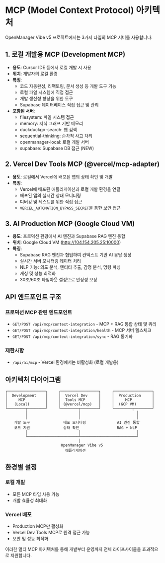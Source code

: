 # MCP (Model Context Protocol) 아키텍처

OpenManager Vibe v5 프로젝트에서는 3가지 타입의 MCP 서버를 사용합니다:

## 1. 로컬 개발용 MCP (Development MCP)
- **용도**: Cursor IDE 등에서 로컬 개발 시 사용
- **위치**: 개발자의 로컬 환경
- **특징**: 
  - 코드 자동완성, 리팩토링, 문서 생성 등 개발 도구 기능
  - 로컬 파일 시스템에 직접 접근
  - 개발 생산성 향상을 위한 도구
  - Supabase 데이터베이스 직접 접근 및 관리
- **포함된 서버**:
  - filesystem: 파일 시스템 접근
  - memory: 지식 그래프 기반 메모리
  - duckduckgo-search: 웹 검색
  - sequential-thinking: 순차적 사고 처리
  - openmanager-local: 로컬 개발 서버
  - supabase: Supabase DB 접근 (NEW)

## 2. Vercel Dev Tools MCP (@vercel/mcp-adapter)
- **용도**: 로컬에서 Vercel에 배포된 앱의 상태 확인 및 개발
- **특징**:
  - Vercel에 배포된 애플리케이션과 로컬 개발 환경을 연결
  - 배포된 앱의 실시간 상태 모니터링
  - 디버깅 및 테스트를 위한 직접 접근
  - `VERCEL_AUTOMATION_BYPASS_SECRET`을 통한 보안 접근

## 3. AI Production MCP (Google Cloud VM)
- **용도**: 프로덕션 환경에서 AI 엔진과 Supabase RAG 엔진 통합
- **위치**: Google Cloud VM (http://104.154.205.25:10000)
- **특징**:
  - Supabase RAG 엔진과 협업하여 컨텍스트 기반 AI 응답 생성
  - 실시간 서버 모니터링 데이터 처리
  - NLP 기능: 의도 분석, 엔티티 추출, 감정 분석, 명령 파싱
  - 캐싱 및 성능 최적화
  - 30초/60초 타임아웃 설정으로 안정성 보장

## API 엔드포인트 구조

### 프로덕션 MCP 관련 엔드포인트
- `GET/POST /api/mcp/context-integration` - MCP + RAG 통합 상태 및 쿼리
- `GET/POST /api/mcp/context-integration/health` - MCP 서버 헬스체크
- `GET/POST /api/mcp/context-integration/sync` - RAG 동기화

### 제한사항
- `/api/ai/mcp` - Vercel 환경에서는 비활성화 (로컬 개발용)

## 아키텍처 다이어그램

```
┌─────────────────┐     ┌─────────────────┐     ┌─────────────────┐
│  Development    │     │  Vercel Dev     │     │  Production     │
│     MCP         │     │  Tools MCP      │     │     MCP         │
│   (Local)       │     │ (@vercel/mcp)   │     │  (GCP VM)       │
└────────┬────────┘     └────────┬────────┘     └────────┬────────┘
         │                       │                         │
         │                       │                         │
    개발 도구               배포 모니터링              AI 엔진 통합
    코드 지원               상태 확인                 RAG + NLP
         │                       │                         │
         └───────────────────────┴─────────────────────────┘
                                 │
                         OpenManager Vibe v5
                           애플리케이션
```

## 환경별 설정

### 로컬 개발
- 모든 MCP 타입 사용 가능
- 개발 효율성 최대화

### Vercel 배포
- Production MCP만 활성화
- Vercel Dev Tools MCP로 원격 접근 가능
- 보안 및 성능 최적화

이러한 멀티 MCP 아키텍처를 통해 개발부터 운영까지 전체 라이프사이클을 효과적으로 지원합니다.